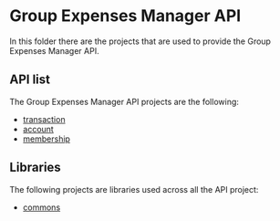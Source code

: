 # Group Expenses Manager API
In this folder there are the projects that are used to provide the Group Expenses Manager API.
## API list
The Group Expenses Manager API projects are the following:
- [transaction](/transaction)
- [account](/account)
- [membership](/membership)
## Libraries
The following projects are libraries used across all the API project:
- [commons](/commons)
